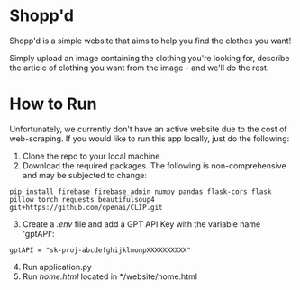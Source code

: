 # Shopp'd
Shopp'd is a simple website that aims to help you find the clothes you want! 

Simply upload an image containing the clothing you're looking for, describe the article of clothing you want from the image - and we'll do the rest.



# How to Run
Unfortunately, we currently don't have an active website due to the cost of web-scraping.
If you would like to run this app locally, just do the following:

1. Clone the repo to your local machine
2. Download the required packages. The following is non-comprehensive and may be subjected to change:

```
pip install firebase firebase_admin numpy pandas flask-cors flask pillow torch requests beautifulsoup4 git+https://github.com/openai/CLIP.git
```
3. Create a *.env* file and add a GPT API Key with the variable name 'gptAPI':

``` 
gptAPI = "sk-proj-abcdefghijklmonpXXXXXXXXXX"
```
4. Run application.py
5. Run *home.html* located in */website/home.html

